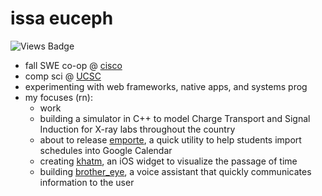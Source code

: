 # issa euceph

![Views Badge](https://komarev.com/ghpvc/?username=euceph&label=views&color=0e75b6&style=flat)

- fall SWE co-op @ [cisco](https://www.cisco.com/)
- comp sci @ [UCSC](https://ucsc.edu/)
- experimenting with web frameworks, native apps, and systems prog
- my focuses (rn):
  - work
  - building a simulator in C++ to model Charge Transport and Signal Induction for X-ray labs throughout the country
  - about to release [emporte](https://emporte.app/), a quick utility to help students import schedules into Google Calendar
  - creating [khatm](https://github.com/euceph/khatm), an iOS widget to visualize the passage of time
  - building [brother_eye](https://github.com/euceph/brother_eye), a voice assistant that quickly communicates information to the user
